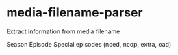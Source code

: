 # media-filename-parser
Extract information from media filename

Season
Episode
Special episodes (nced, ncop, extra, oad)
